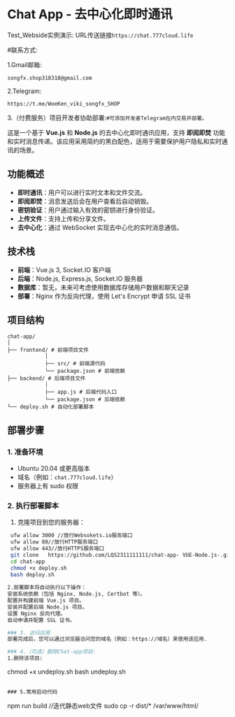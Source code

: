 # Chat App - 去中心化即时通讯

Test_Webside实例演示:
URL传送链接``https://chat.777cloud.life``

#联系方式:

1.Gmail邮箱:
```
songfx.shop318318@gmail.com
```
2.Telegram:
```
https://t.me/WoeKen_viki_songfx_SHOP
```
3.（付费服务）项目开发者协助部署:```#可添加开发者Telegram在内交易并部署。```

这是一个基于 **Vue.js** 和 **Node.js** 的去中心化即时通讯应用，支持 **即阅即焚** 功能和实时消息传递。该应用采用简约的黑白配色，适用于需要保护用户隐私和实时通讯的场景。

## 功能概述

- **即时通讯**：用户可以进行实时文本和文件交流。
- **即阅即焚**：消息发送后会在用户查看后自动销毁。
- **密钥验证**：用户通过输入有效的密钥进行身份验证。
- **上传文件**：支持上传和分享文件。
- **去中心化**：通过 WebSocket 实现去中心化的实时消息通信。

## 技术栈

- **前端**：Vue.js 3, Socket.IO 客户端
- **后端**：Node.js, Express.js, Socket.IO 服务器
- **数据库**：暂无，未来可考虑使用数据库存储用户数据和聊天记录
- **部署**：Nginx 作为反向代理，使用 Let's Encrypt 申请 SSL 证书

## 项目结构
```
chat-app/
│ 
├── frontend/ # 前端项目文件 
            │ 
            ├── src/ # 前端源代码 
            └── package.json # 前端依赖 
├── backend/ # 后端项目文件 
            │ 
            ├── app.js # 后端代码入口 
            └── package.json # 后端依赖 
└── deploy.sh # 自动化部署脚本
```

## 部署步骤

### 1. 准备环境

- Ubuntu 20.04 或更高版本
- 域名（例如：`chat.777cloud.life`）
- 服务器上有 sudo 权限

### 2. 执行部署脚本
1. 克隆项目到您的服务器：
```bash
 ufw allow 3000 //放行Websokets.io服务端口
 ufw allow 80//放行HTTP服务端口
 ufw allow 443//放行HTTPS服务端口
 git clone   https://github.com/LQS2311111111/chat-app- VUE-Node.js-.git //拉取GITHUB项目
 cd chat-app
 chmod +x deploy.sh
 bash deploy.sh
   
2.部署脚本将自动执行以下操作：
安装系统依赖（包括 Nginx, Node.js, Certbot 等）。
配置并构建前端 Vue.js 项目。
安装并配置后端 Node.js 项目。
设置 Nginx 反向代理。
自动申请并配置 SSL 证书。

### 3. 访问应用
部署完成后，您可以通过浏览器访问您的域名（例如：https://域名）来使用该应用.

### 4.（可选）删除Chat-app项目:
1.删除该项目:
```
chmod +x undeploy.sh
bash undeploy.sh
```

### 5.常用启动代码
```
npm run build //迭代静态web文件
sudo cp -r dist/* /var/www/html/
```
